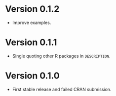 # Version 0.1.2

* Improve examples.

# Version 0.1.1

* Single quoting other R packages in `DESCRIPTION`.

# Version 0.1.0

* First stable release and failed CRAN submission.
